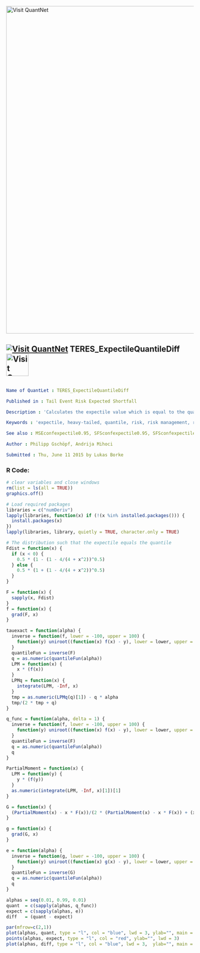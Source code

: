 [<img src="https://github.com/QuantLet/Styleguide-and-FAQ/blob/master/pictures/banner.png" width="880" alt="Visit QuantNet">](http://quantlet.de/index.php?p=info)

## [<img src="https://github.com/QuantLet/Styleguide-and-Validation-procedure/blob/master/pictures/qloqo.png" alt="Visit QuantNet">](http://quantlet.de/) **TERES_ExpectileQuantileDiff** [<img src="https://github.com/QuantLet/Styleguide-and-Validation-procedure/blob/master/pictures/QN2.png" width="60" alt="Visit QuantNet 2.0">](http://quantlet.de/d3/ia)

```yaml

Name of QuantLet : TERES_ExpectileQuantileDiff

Published in : Tail Event Risk Expected Shortfall

Description : 'Calculates the expectile value which is equal to the quantile for all risk levels under a special distribution and compares the expectile vs. quantile in plots.'

Keywords : 'expectile, heavy-tailed, quantile, risk, risk management, risk measure, tail'

See also : MSEconfexpectile0.95, SFSconfexpectile0.95, SFSconfexpectile0.95, TERES_ExpectileQuantileDiffMulti

Author : Philipp Gschöpf, Andrija Mihoci

Submitted : Thu, June 11 2015 by Lukas Borke

```


### R Code:
```r
# clear variables and close windows
rm(list = ls(all = TRUE))
graphics.off()

# Load required packages
libraries = c("numDeriv")
lapply(libraries, function(x) if (!(x %in% installed.packages())) {
  install.packages(x)
})
lapply(libraries, library, quietly = TRUE, character.only = TRUE)

# The distribution such that the expectile equals the quantile
Fdist = function(x) {
  if (x < 0) {
    0.5 * (1 - (1 - 4/(4 + x^2))^0.5)
  } else {
    0.5 * (1 + (1 - 4/(4 + x^2))^0.5)
  }
}

F = function(x) {
  sapply(x, Fdist)
}
f = function(x) {
  grad(F, x)
}

tauexact = function(alpha) {
  inverse = function(f, lower = -100, upper = 100) {
    function(y) uniroot((function(x) f(x) - y), lower = lower, upper = upper)[1]
  }
  quantileFun = inverse(F)
  q = as.numeric(quantileFun(alpha))
  LPM = function(x) {
    x * (f(x))
  }
  LPMq = function(x) {
    integrate(LPM, -Inf, x)
  }
  tmp = as.numeric(LPMq(q)[1]) - q * alpha
  tmp/(2 * tmp + q)
}

q_func = function(alpha, delta = 1) {
  inverse = function(f, lower = -100, upper = 100) {
    function(y) uniroot((function(x) f(x) - y), lower = lower, upper = upper)[1]
  }
  quantileFun = inverse(F)
  q = as.numeric(quantileFun(alpha))
  q
}

PartialMoment = function(x) {
  LPM = function(y) {
    y * (f(y))
  }
  as.numeric(integrate(LPM, -Inf, x)[1])[1]
}

G = function(x) {
  (PartialMoment(x) - x * F(x))/(2 * (PartialMoment(x) - x * F(x)) + (x))
}

g = function(x) {
  grad(G, x)
}

e = function(alpha) {
  inverse = function(g, lower = -100, upper = 100) {
    function(y) uniroot((function(x) g(x) - y), lower = lower, upper = upper)[1]
  }
  quantileFun = inverse(G)
  q = as.numeric(quantileFun(alpha))
  q
}

alphas = seq(0.01, 0.99, 0.01)
quant  = c(sapply(alphas, q_func))
expect = c(sapply(alphas, e))
diff   = (quant - expect)

par(mfrow=c(2,1))
plot(alphas, quant, type = "l", col = "blue", lwd = 3, ylab="", main = "quantiles vs. expectiles", xlim=c(0, 1), ylim=c(-4, 4) )
points(alphas, expect, type = "l", col = "red", ylab="", lwd = 3)
plot(alphas, diff, type = "l", col = "blue", lwd = 3,  ylab="", main = "difference", xlim=c(0, 1), ylim=c(-1.5, 1.5))

```
